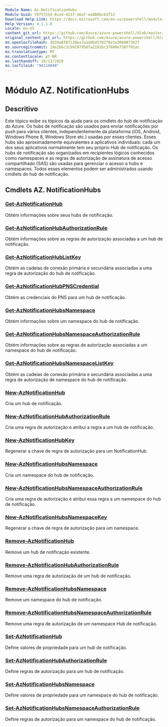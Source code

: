 ```yaml
---
Module Name: Az.NotificationHubs
Module Guid: f875725d-8ce4-423f-a6af-ea880bc63f13
Download Help Link: https://docs.microsoft.com/en-us/powershell/module/az.notificationhubs
Help Version: 4.1.1.0
Locale: en-US
content_git_url: https://github.com/Azure/azure-powershell/blob/master/src/NotificationHubs/NotificationHubs/help/Az.NotificationHubs.md
original_content_git_url: https://github.com/Azure/azure-powershell/blob/master/src/NotificationHubs/NotificationHubs/help/Az.NotificationHubs.md
ms.openlocfilehash: dd39a8f87120ea7aaddb4570276e1e3060873e2f
ms.sourcegitcommit: 1de2b6c3c99197958fa2101bc37680e7507f91ac
ms.translationtype: MT
ms.contentlocale: pt-BR
ms.lasthandoff: 10/13/2020
ms.locfileid: "94114048"
---
```

# Módulo AZ. NotificationHubs
## Descritivo
Este tópico exibe os tópicos da ajuda para os cmdlets do hub de notificação do Azure. Os hubs de notificação são usados para enviar notificações por push para vários clientes, independentemente da plataforma (iOS, Android, Windows Phone 8, Windows Store etc.) usadas por esses clientes. Esses hubs são aproximadamente equivalentes a aplicativos individuais: cada um dos seus aplicativos normalmente tem seu próprio Hub de notificação. Os hubs de notificação são organizados em recipientes lógicos conhecidos como namespaces e as regras de autorização de assinatura de acesso compartilhado (SAS) são usadas para gerenciar o acesso a hubs e namespaces. Todos esses elementos podem ser administrados usando cmdlets do hub de notificação.

## Cmdlets AZ. NotificationHubs
### [Get-AzNotificationHub](Get-AzNotificationHub.md)
Obtém informações sobre seus hubs de notificação.

### [Get-AzNotificationHubAuthorizationRule](Get-AzNotificationHubAuthorizationRule.md)
Obtém informações sobre as regras de autorização associadas a um hub de notificação.

### [Get-AzNotificationHubListKey](Get-AzNotificationHubListKey.md)
Obtém as cadeias de conexão primária e secundária associadas a uma regra de autorização do hub de notificação.

### [Get-AzNotificationHubPNSCredential](Get-AzNotificationHubPNSCredential.md)
Obtém as credenciais do PNS para um hub de notificação.

### [Get-AzNotificationHubsNamespace](Get-AzNotificationHubsNamespace.md)
Obtém informações sobre um namespace do hub de notificação.

### [Get-AzNotificationHubsNamespaceAuthorizationRule](Get-AzNotificationHubsNamespaceAuthorizationRule.md)
Obtém informações sobre as regras de autorização associadas a um namespace do hub de notificação.

### [Get-AzNotificationHubsNamespaceListKey](Get-AzNotificationHubsNamespaceListKey.md)
Obtém as cadeias de conexão primária e secundária associadas a uma regra de autorização de namespace do hub de notificação.

### [New-AzNotificationHub](New-AzNotificationHub.md)
Cria um hub de notificação.

### [New-AzNotificationHubAuthorizationRule](New-AzNotificationHubAuthorizationRule.md)
Cria uma regra de autorização e atribui a regra a um hub de notificação.

### [New-AzNotificationHubKey](New-AzNotificationHubKey.md)
Regenerar a chave de regra de autorização para um NotificationHub.

### [New-AzNotificationHubsNamespace](New-AzNotificationHubsNamespace.md)
Cria um namespace do hub de notificação.

### [New-AzNotificationHubsNamespaceAuthorizationRule](New-AzNotificationHubsNamespaceAuthorizationRule.md)
Cria uma regra de autorização e atribui essa regra a um namespace do hub de notificação.

### [New-AzNotificationHubsNamespaceKey](New-AzNotificationHubsNamespaceKey.md)
Regenerar a chave de regra de autorização para um namespace.

### [Remove-AzNotificationHub](Remove-AzNotificationHub.md)
Remove um hub de notificação existente.

### [Remove-AzNotificationHubAuthorizationRule](Remove-AzNotificationHubAuthorizationRule.md)
Remove uma regra de autorização de um hub de notificação.

### [Remove-AzNotificationHubsNamespace](Remove-AzNotificationHubsNamespace.md)
Remove um namespace do hub de notificação.

### [Remove-AzNotificationHubsNamespaceAuthorizationRule](Remove-AzNotificationHubsNamespaceAuthorizationRule.md)
Remove uma regra de autorização de um namespace Hub de notificação.

### [Set-AzNotificationHub](Set-AzNotificationHub.md)
Define valores de propriedade para um hub de notificação.

### [Set-AzNotificationHubAuthorizationRule](Set-AzNotificationHubAuthorizationRule.md)
Define regras de autorização para um hub de notificação.

### [Set-AzNotificationHubsNamespace](Set-AzNotificationHubsNamespace.md)
Define valores de propriedade para um namespace do hub de notificação.

### [Set-AzNotificationHubsNamespaceAuthorizationRule](Set-AzNotificationHubsNamespaceAuthorizationRule.md)
Define regras de autorização para um namespace do hub de notificação.

